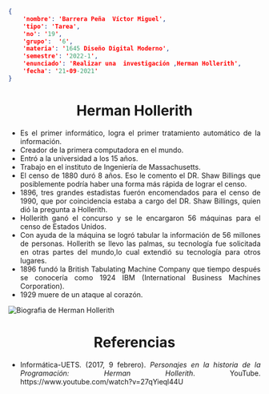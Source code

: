 ```json
{
    'nombre': 'Barrera Peña  Víctor Miguel',
    'tipo': 'Tarea',
    'no': '19',
    'grupo':  '6',
    'materia': '1645 Diseño Digital Moderno',
    'semestre': '2022-1',
    'enunciado': 'Realizar una  investigación ,Herman Hollerith',
    'fecha': '21-09-2021'
}
```

<style>
    body{
  text-align: justify;
}
    h1{
        font-weight: bold;
        text-align:center;
    }
    p::first-letter{
  font-size: 1.3rem;
}
 a{
  text-decoration: none;
}
</style>


# Herman Hollerith

- Es el primer informático, logra el primer tratamiento automático de la información.
- Creador de la primera computadora en el mundo.
- Entró a la universidad a los 15 años.
- Trabajo en el instituto de Ingeniería de Massachusetts.
- El censo de 1880 duró 8 años. Eso le comento el DR. Shaw Billings que posiblemente podría haber una forma más rápida de lograr el censo.
- 1896, tres grandes estadistas fuerón encomendados para el censo de 1990, que por coincidencia estaba a cargo del DR. Shaw Billings, quien dió la pregunta a Hollerith.
- Hollerith ganó el concurso y se le encargaron 56 máquinas para el censo de Estados Unidos.
- Con ayuda de la máquina se logró tabular la información de 56 millones de personas. Hollerith se llevo las palmas, su tecnología fue solicitada en otras partes del mundo,lo cual extendió su tecnología para otros lugares.
- 1896 fundó la British Tabulating Machine Company que tiempo después se conocería como 1924 IBM (International Business Machines Corporation).
- 1929 muere de un ataque al corazón.

![Biografia de Herman Hollerith](https://www.biografiasyvidas.com/biografia/h/fotos/hollerith.jpg)

# Referencias

- Informática-UETS. (2017, 9 febrero). *Personajes en la historia de la Programación: Herman Hollerith*. YouTube. https://www.youtube.com/watch?v=27qYieql44U
